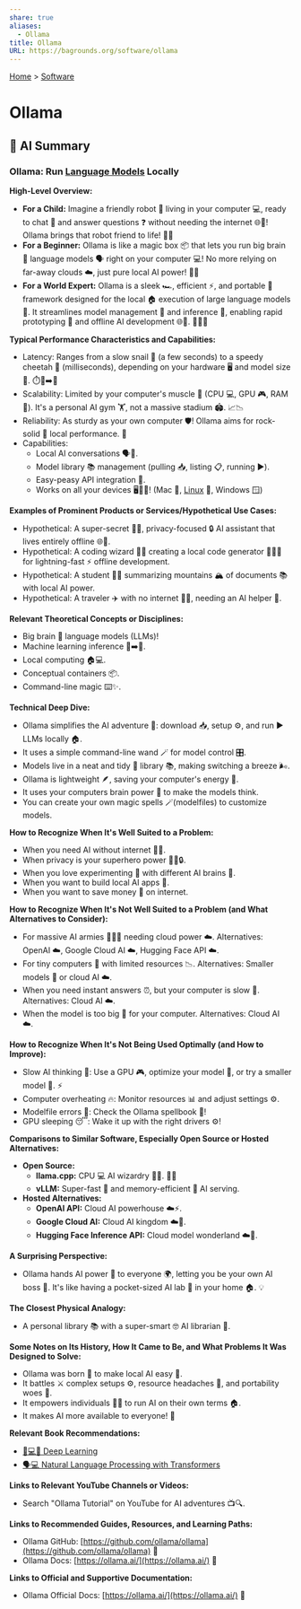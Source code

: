```yaml
---
share: true
aliases:
  - Ollama
title: Ollama
URL: https://bagrounds.org/software/ollama
---
```

[Home](../index.md) > [Software](./index.md)  
# Ollama  
  
## 🤖 AI Summary  
### Ollama: Run [Language Models](../topics/large-language-models.md) Locally  
**High-Level Overview:**  
  
* **For a Child:** Imagine a friendly robot 🤖 living in your computer 💻, ready to chat 💬 and answer questions ❓ without needing the internet 🌐🚫! Ollama brings that robot friend to life! 🧒🌟  
* **For a Beginner:** Ollama is like a magic box 📦 that lets you run big brain 🧠 language models 🗣️ right on your computer 💻! No more relying on far-away clouds ☁️, just pure local AI power! 💪🧠  
* **For a World Expert:** Ollama is a sleek 🏎️, efficient ⚡, and portable 💼 framework designed for the local 🏠 execution of large language models 🧠. It streamlines model management 📂 and inference 🚀, enabling rapid prototyping 🧪 and offline AI development 🌐🚫. 👨‍💻🔥  
  
**Typical Performance Characteristics and Capabilities:**  
  
* Latency: Ranges from a slow snail 🐌 (a few seconds) to a speedy cheetah 🐆 (milliseconds), depending on your hardware 🖥️ and model size 🧠. ⏱️🐌➡️🐆  
* Scalability: Limited by your computer's muscle 💪 (CPU 💻, GPU 🎮, RAM 💾). It's a personal AI gym 🏋️, not a massive stadium 🏟️. 📈📉  
* Reliability: As sturdy as your own computer 🛡️! Ollama aims for rock-solid 🧱 local performance. 💪  
* Capabilities:  
    * Local AI conversations 🗣️🧠.  
    * Model library 📚 management (pulling 📥, listing 📋, running ▶️).  
    * Easy-peasy API integration 🤝.  
    * Works on all your devices 🖥️🐧🍎! (Mac 🍎, [Linux](./linux.md) 🐧, Windows 🪟)  
  
**Examples of Prominent Products or Services/Hypothetical Use Cases:**  
  
* Hypothetical: A super-secret 🕵️‍♂️, privacy-focused 🔒 AI assistant that lives entirely offline 🌐🚫.  
* Hypothetical: A coding wizard 🧙‍♂️ creating a local code generator 👨‍💻✨ for lightning-fast ⚡ offline development.  
* Hypothetical: A student 🧑‍🎓 summarizing mountains 🏔️ of documents 📚 with local AI power.  
* Hypothetical: A traveler ✈️ with no internet 📶🚫, needing an AI helper 🤖.  
  
**Relevant Theoretical Concepts or Disciplines:**  
  
* Big brain 🧠 language models (LLMs)!  
* Machine learning inference 🤖➡️🧠.  
* Local computing 🏠💻.  
* Conceptual containers 📦.  
* Command-line magic ⌨️✨.  
  
**Technical Deep Dive:**  
  
* Ollama simplifies the AI adventure 🚀: download 📥, setup ⚙️, and run ▶️ LLMs locally 🏠.  
* It uses a simple command-line wand 🪄 for model control 🎛️.  
* Models live in a neat and tidy 🧹 library 📚, making switching a breeze 🌬️.  
* Ollama is lightweight 🪶, saving your computer's energy 🔋.  
* It uses your computers brain power 🧠 to make the models think.  
* You can create your own magic spells 🪄(modelfiles) to customize models.  
  
**How to Recognize When It's Well Suited to a Problem:**  
  
* When you need AI without internet 📶🚫.  
* When privacy is your superhero power 🦸‍♂️🔒.  
* When you love experimenting 🧪 with different AI brains 🧠.  
* When you want to build local AI apps 🤝.  
* When you want to save money 💸 on internet.  
  
**How to Recognize When It's Not Well Suited to a Problem (and What Alternatives to Consider):**  
  
* For massive AI armies 🤖🤖🤖 needing cloud power ☁️. Alternatives: OpenAI ☁️, Google Cloud AI ☁️, Hugging Face API ☁️.  
* For tiny computers 🤏 with limited resources 📉. Alternatives: Smaller models 🤏 or cloud AI ☁️.  
* When you need instant answers ⏰, but your computer is slow 🐢. Alternatives: Cloud AI ☁️.  
* When the model is too big 🐘 for your computer. Alternatives: Cloud AI ☁️.  
  
**How to Recognize When It's Not Being Used Optimally (and How to Improve):**  
  
* Slow AI thinking 🐢: Use a GPU 🎮, optimize your model 🧠, or try a smaller model 🤏. ⚡️  
* Computer overheating 🔥: Monitor resources 📊 and adjust settings ⚙️.  
* Modelfile errors 📝: Check the Ollama spellbook 📖!  
* GPU sleeping 😴: Wake it up with the right drivers ⚙️!  
  
**Comparisons to Similar Software, Especially Open Source or Hosted Alternatives:**  
  
* **Open Source:**  
    * **llama.cpp:** CPU 💻 AI wizardry 🧙‍♂️. 🏋️‍♂️  
    * **vLLM:** Super-fast 🚀 and memory-efficient 💾 AI serving.  
* **Hosted Alternatives:**  
    * **OpenAI API:** Cloud AI powerhouse ☁️⚡.  
    * **Google Cloud AI:** Cloud AI kingdom ☁️👑.  
    * **Hugging Face Inference API:** Cloud model wonderland ☁️🌈.  
  
**A Surprising Perspective:**  
  
* Ollama hands AI power 🧠 to everyone 🌍, letting you be your own AI boss 👑. It's like having a pocket-sized AI lab 🔬 in your home 🏠. 💡  
  
**The Closest Physical Analogy:**  
  
* A personal library 📚 with a super-smart 🤓 AI librarian 🤖.  
  
**Some Notes on Its History, How It Came to Be, and What Problems It Was Designed to Solve:**  
  
* Ollama was born 👶 to make local AI easy 🍰.  
* It battles ⚔️ complex setups ⚙️, resource headaches 🤕, and portability woes 💼.  
* It empowers individuals 🦸‍♂️ to run AI on their own terms 🏠.  
* It makes AI more available to everyone! 🤝  
  
**Relevant Book Recommendations:**  
  
* [🧠💻🤖 Deep Learning](../books/deep-learning.md)  
* [🗣️💻 Natural Language Processing with Transformers](../books/natural-language-processing-with-transformers.md)  
  
**Links to Relevant YouTube Channels or Videos:**  
  
* Search "Ollama Tutorial" on YouTube for AI adventures 📺🔍.  
  
**Links to Recommended Guides, Resources, and Learning Paths:**  
  
* Ollama GitHub: [https://github.com/ollama/ollama](https://github.com/ollama/ollama) 🐙  
* Ollama Docs: [https://ollama.ai/](https://ollama.ai/) 📖  
  
**Links to Official and Supportive Documentation:**  
  
* Ollama Official Docs: [https://ollama.ai/](https://ollama.ai/) 📜  
